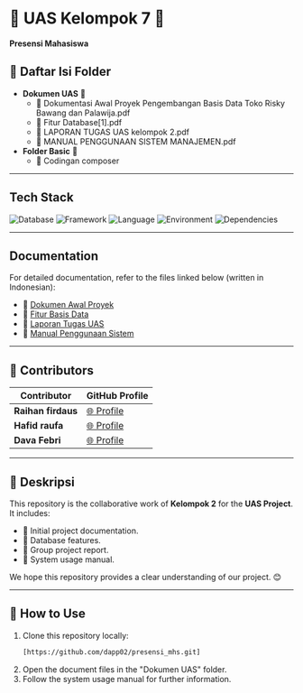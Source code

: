 # 🌟 UAS Kelompok 7 🌟
**Presensi Mahasiswa**
## 📂 Daftar Isi Folder
- **Dokumen UAS** 📄
  - 📘 Dokumentasi Awal Proyek Pengembangan Basis Data Toko Risky Bawang dan Palawija.pdf
  - 📙 Fitur Database[1].pdf
  - 📗 LAPORAN TUGAS UAS kelompok 2.pdf
  - 📕 MANUAL PENGGUNAAN SISTEM MANAJEMEN.pdf
- **Folder Basic** 📁
  - 🔧 Codingan composer

---

## Tech Stack
![Database](https://img.shields.io/badge/database-MySQL-green) ![Framework](https://img.shields.io/badge/framework-Yii2-blue) ![Language](https://img.shields.io/badge/language-PHP-blue) ![Environment](https://img.shields.io/badge/environment-XAMPP-orange) ![Dependencies](https://img.shields.io/badge/dependencies-Composer-yellow)

---

## Documentation
For detailed documentation, refer to the files linked below (written in Indonesian):

- 📘 [Dokumen Awal Proyek](#)
- 📙 [Fitur Basis Data](#)
- 📗 [Laporan Tugas UAS](#)
- 📕 [Manual Penggunaan Sistem](#)

---

## 🤝 Contributors
| Contributor       | GitHub Profile                                  |
|-------------------|------------------------------------------------|
| **Raihan firdaus**  | [🌐 Profile](https://github.com/hannnzu) |
| **Hafid raufa**      | [🌐 Profile](https://github.com/KOEMIN)    |
| **Dava Febri**      | [🌐 Profile](https://github.com/dapp02)    |

---

## 📝 Deskripsi
This repository is the collaborative work of **Kelompok 2** for the **UAS Project**. It includes:
- 📌 Initial project documentation.
- 📌 Database features.
- 📌 Group project report.
- 📌 System usage manual.

We hope this repository provides a clear understanding of our project. 😊

---

## 🚀 How to Use
1. Clone this repository locally:
   ```bash
   [https://github.com/dapp02/presensi_mhs.git]
   ```
2. Open the document files in the "Dokumen UAS" folder.
3. Follow the system usage manual for further information.
